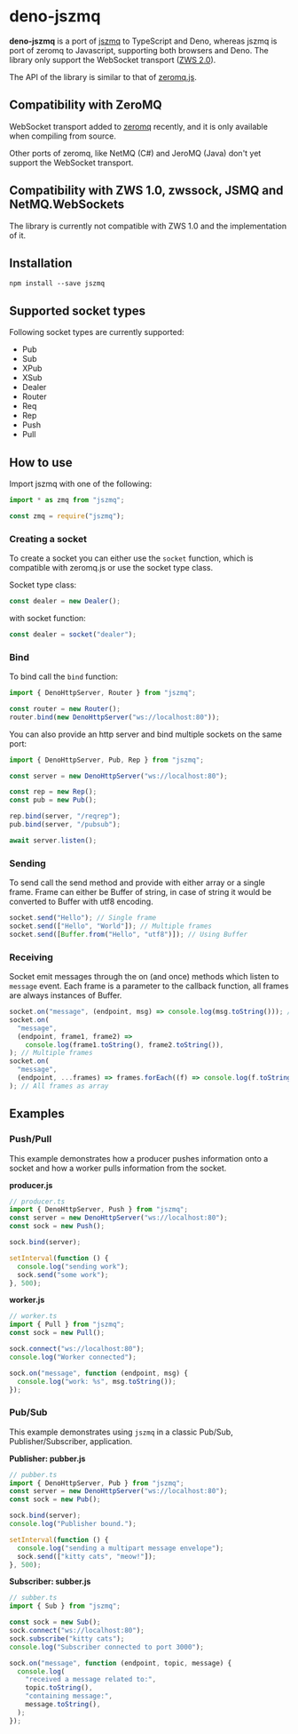 # deno-jszmq

**deno-jszmq** is a port of [jszmq](https://github.com/zeromq/jszmq) to TypeScript and Deno, whereas jszmq is
port of zeromq to Javascript, supporting both browsers and Deno. The library only
support the WebSocket transport
([ZWS 2.0](https://rfc.zeromq.org/spec:45/ZWS/)).

The API of the library is similar to that of
[zeromq.js](https://github.com/zeromq/zeromq.js).

## Compatibility with ZeroMQ

WebSocket transport added to [zeromq](https://github.com/zeromq/libzmq)
recently, and it is only available when compiling from source.

Other ports of zeromq, like NetMQ (C#) and JeroMQ (Java) don't yet support the
WebSocket transport.

## Compatibility with ZWS 1.0, zwssock, JSMQ and NetMQ.WebSockets

The library is currently not compatible with ZWS 1.0 and the implementation of
it.

## Installation

```
npm install --save jszmq
```

## Supported socket types

Following socket types are currently supported:

- Pub
- Sub
- XPub
- XSub
- Dealer
- Router
- Req
- Rep
- Push
- Pull

## How to use

Import jszmq with one of the following:

```typescript
import * as zmq from "jszmq";
```

```typescript
const zmq = require("jszmq");
```

### Creating a socket

To create a socket you can either use the `socket` function, which is compatible
with zeromq.js or use the socket type class.

Socket type class:

```typescript
const dealer = new Dealer();
```

with socket function:

```typescript
const dealer = socket("dealer");
```

### Bind

To bind call the `bind` function:

```typescript
import { DenoHttpServer, Router } from "jszmq";

const router = new Router();
router.bind(new DenoHttpServer("ws://localhost:80"));
```

You can also provide an http server and bind multiple sockets on the same port:

```typescript
import { DenoHttpServer, Pub, Rep } from "jszmq";

const server = new DenoHttpServer("ws://localhost:80");

const rep = new Rep();
const pub = new Pub();

rep.bind(server, "/reqrep");
pub.bind(server, "/pubsub");

await server.listen();
```

### Sending

To send call the send method and provide with either array or a single frame.
Frame can either be Buffer of string, in case of string it would be converted to
Buffer with utf8 encoding.

```typescript
socket.send("Hello"); // Single frame
socket.send(["Hello", "World"]); // Multiple frames
socket.send([Buffer.from("Hello", "utf8")]); // Using Buffer
```

### Receiving

Socket emit messages through the on (and once) methods which listen to `message`
event. Each frame is a parameter to the callback function, all frames are always
instances of Buffer.

```typescript
socket.on("message", (endpoint, msg) => console.log(msg.toString())); // One frame
socket.on(
  "message",
  (endpoint, frame1, frame2) =>
    console.log(frame1.toString(), frame2.toString()),
); // Multiple frames
socket.on(
  "message",
  (endpoint, ...frames) => frames.forEach((f) => console.log(f.toString())),
); // All frames as array
```

## Examples

### Push/Pull

This example demonstrates how a producer pushes information onto a socket and
how a worker pulls information from the socket.

**producer.js**

```typescript
// producer.ts
import { DenoHttpServer, Push } from "jszmq";
const server = new DenoHttpServer("ws://localhost:80");
const sock = new Push();

sock.bind(server);

setInterval(function () {
  console.log("sending work");
  sock.send("some work");
}, 500);
```

**worker.js**

```typescript
// worker.ts
import { Pull } from "jszmq";
const sock = new Pull();

sock.connect("ws://localhost:80");
console.log("Worker connected");

sock.on("message", function (endpoint, msg) {
  console.log("work: %s", msg.toString());
});
```

### Pub/Sub

This example demonstrates using `jszmq` in a classic Pub/Sub,
Publisher/Subscriber, application.

**Publisher: pubber.js**

```typescript
// pubber.ts
import { DenoHttpServer, Pub } from "jszmq";
const server = new DenoHttpServer("ws://localhost:80");
const sock = new Pub();

sock.bind(server);
console.log("Publisher bound.");

setInterval(function () {
  console.log("sending a multipart message envelope");
  sock.send(["kitty cats", "meow!"]);
}, 500);
```

**Subscriber: subber.js**

```typescript
// subber.ts
import { Sub } from "jszmq";

const sock = new Sub();
sock.connect("ws://localhost:80");
sock.subscribe("kitty cats");
console.log("Subscriber connected to port 3000");

sock.on("message", function (endpoint, topic, message) {
  console.log(
    "received a message related to:",
    topic.toString(),
    "containing message:",
    message.toString(),
  );
});
```
